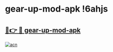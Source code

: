 # gear-up-mod-apk !6ahjs

# <h2><a href="https://s8gg3j.esa.edu.pl?title=gear-up-mod-apk&ref=6ahjs">🔗👉 🔴 gear-up-mod-apk</a></h2>

[![acn](https://github.com/user-attachments/assets/0f9c940e-d8b0-45ae-aac7-cd30a18b3e1c)](https://s8gg3j.esa.edu.pl?title=gear-up-mod-apk&ref=6ahjs)

